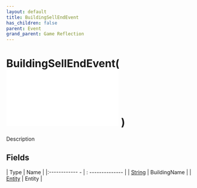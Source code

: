 ```yaml
---
layout: default
title: BuildingSellEndEvent
has_children: false
parent: Event
grand_parent: Game Reflection
---
```

# BuildingSellEndEvent( ![ EntityEventBase ](game-reflection/events/entity_event_base.md) )
Description 

## Fields
| Type | Name |
|:------------ - | : -------------- |
| [String](game-reflection/components/string.md) | BuildingName |
| [Entity](game-reflection/classes/entity.md) | Entity |
